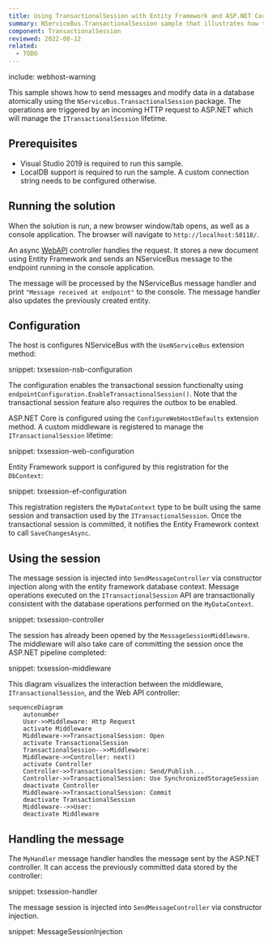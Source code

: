 ```yaml
---
title: Using TransactionalSession with Entity Framework and ASP.NET Core
summary: NServiceBus.TransactionalSession sample that illustrates how to send messages and modify data with Entity Framework atomically in ASP.NET Core.
component: TransactionalSession
reviewed: 2022-08-12
related:
  - TODO
---
```


include: webhost-warning

This sample shows how to send messages and modify data in a database atomically using the `NServiceBus.TransactionalSession` package. The operations are triggered by an incoming HTTP request to ASP.NET which will manage the `ITransactionalSession` lifetime.

## Prerequisites

- Visual Studio 2019 is required to run this sample.
- LocalDB support is required to run the sample. A custom connection string needs to be configured otherwise.

## Running the solution

When the solution is run, a new browser window/tab opens, as well as a console application. The browser will navigate to `http://localhost:58118/`.

An async [WebAPI](https://dotnet.microsoft.com/apps/aspnet/apis) controller handles the request. It stores a new document using Entity Framework and sends an NServiceBus message to the endpoint running in the console application. 

The message will be processed by the NServiceBus message handler and print `"Message received at endpoint"` to the console. The message handler also updates the previously created entity.

## Configuration

The host is configures NServiceBus with the `UseNServiceBus` extension method:

snippet: txsession-nsb-configuration

The configuration enables the transactional session functionalty using `endpointConfiguration.EnableTransactionalSession()`. Note that the transactional session feature also requires the outbox to be enabled.

ASP.NET Core is configured using the `ConfigureWebHostDefaults` extension method. A custom middleware is registered to manage the `ITransactionalSession` lifetime:

snippet: txsession-web-configuration

Entity Framework support is configured by this registration for the `DbContext`:

snippet: txsession-ef-configuration

This registration registers the `MyDataContext` type to be built using the same session and transaction used by the `ITransactionalSession`. Once the transactional session is committed, it notifies the Entity Framework context to call `SaveChangesAsync`.

## Using the session

The message session is injected into `SendMessageController` via constructor injection along with the entity framework database context. Message operations executed on the `ITransactionalSession` API are transactionally consistent with the database operations performed on the `MyDataContext`.

snippet: txsession-controller

The session has already been opened by the `MessageSessionMiddleware`. The middleware will also take care of committing the session once the ASP.NET pipeline completed:

snippet: txsession-middleware

This diagram visualizes the interaction between the middleware, `ITransactionalSession`, and the Web API controller:

```mermaid
sequenceDiagram
    autonumber
    User->>Middleware: Http Request
    activate Middleware
    Middleware->>TransactionalSession: Open
    activate TransactionalSession
    TransactionalSession-->>Middleware: 
    Middleware->>Controller: next()
    activate Controller
    Controller->>TransactionalSession: Send/Publish...
    Controller->>TransactionalSession: Use SynchronizedStorageSession
    deactivate Controller
    Middleware->>TransactionalSession: Commit
    deactivate TransactionalSession
    Middleware-->>User: 
    deactivate Middleware
```

## Handling the message

The `MyHandler` message handler handles the message sent by the ASP.NET controller. It can access the previously committed data stored by the controller:

snippet: txsession-handler

The message session is injected into `SendMessageController` via constructor injection.

snippet: MessageSessionInjection